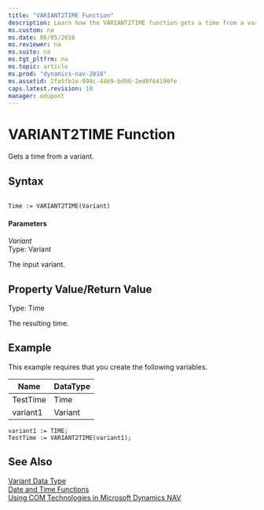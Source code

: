 ```yaml
---
title: "VARIANT2TIME Function"
description: Learn how the VARIANT2TIME function gets a time from a variant, as well as details about its syntax and property value.   
ms.custom: na
ms.date: 06/05/2016
ms.reviewer: na
ms.suite: na
ms.tgt_pltfrm: na
ms.topic: article
ms.prod: "dynamics-nav-2018"
ms.assetid: 2fa5fb1e-998c-4469-bd90-2ed0f64190fe
caps.latest.revision: 10
manager: edupont
---
```

# VARIANT2TIME Function
Gets a time from a variant.  
  
## Syntax  
  
```  
  
Time := VARIANT2TIME(Variant)  
```  
  
#### Parameters  
 *Variant*  
 Type: Variant  
  
 The input variant.  
  
## Property Value/Return Value  
 Type: Time  
  
 The resulting time.  
  
## Example  
 This example requires that you create the following variables.  
  
|Name|DataType|  
|----------|--------------|  
|TestTime|Time|  
|variant1|Variant|  
  
```  
variant1 := TIME;  
TestTime := VARIANT2TIME(variant1);  
```  
  
## See Also  
 [Variant Data Type](Variant-Data-Type.md)   
 [Date and Time Functions](Date-and-Time-Functions.md)   
 [Using COM Technologies in Microsoft Dynamics NAV](Using-COM-Technologies-in-Microsoft-Dynamics-NAV.md)